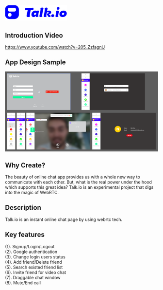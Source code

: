 # <img src='./Public/img/logo2.png' />

## Introduction Video
https://www.youtube.com/watch?v=205_ZzfagnU

## App Design Sample
<img src='./Public/img/sample.png'/>

## Why Create?
The beauty of online chat app provides us with a whole new way to communicate with each other. But, what is the real power under the hood which supports this great idea? Talk.io is an experimental project that digs into the magic of WebRTC.

## Description
Talk.io is an instant online chat page by using webrtc tech.

## Key features
(1). Signup/Login/Logout<br/>
(2). Google authentication<br/>
(3). Change login users status<br/>
(4). Add friend/Delete friend<br/>
(5). Search existed friend list<br/>
(6). Invite friend for video chat<br/>
(7). Draggable chat window<br/>
(8). Mute/End call<br/>
